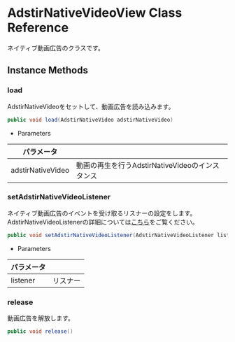 # AdstirNativeVideoView Class Reference

ネイティブ動画広告のクラスです。  

## Instance Methods

### load
AdstirNativeVideoをセットして、動画広告を読み込みます。

```java
public void load(AdstirNativeVideo adstirNativeVideo)
```

* Parameters

|パラメータ||
|---|---|
|adstirNativeVideo|動画の再生を行うAdstirNativeVideoのインスタンス|

### setAdstirNativeVideoListener
ネイティブ動画広告のイベントを受け取るリスナーの設定をします。
AdstirNativeVideoListenerの詳細については[こちら](AdstirNativeVideoListener-Interface-Reference.md)をご覧ください。

```java
public void setAdstirNativeVideoListener(AdstirNativeVideoListener listener)
```

* Parameters

|パラメータ||
|---|---|
|listener|リスナー|

### release
動画広告を解放します。

```java
public void release()
```